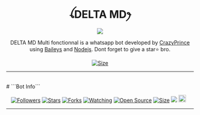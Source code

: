<h1 align="center">ꪶDELTA MDꫂ<br></h1>
<p align="center">
<img src="https://telegra.ph/file/ac3b090968a7b29ce835c.jpg" />
</p>

<p align="center">
DELTA MD Multi fonctionnal is a whatsapp bot developed by <a href="https://github.com/CrazyPrince" target="_blank">CrazyPrince</a> using <a href="https://github.com/adiwajshing/Baileys" target="_blank">Baileys</a> and <a href="https://github.com/nodejs" target="_blank">Nodejs</a>. Dont forget to give a star⭐️ bro.
</p>

<p align="center">
<a href="https://youtu.be/aidmubarak"><img title="Size" src="https://img.shields.io/badge/Tutorial-Video-green"></a>
</p>

------
   <br>
# ```Bot Info```
   <br>
<p align="center">
<a href="https://github.com/CrazyPrince/followers"><img title="Followers" src="https://img.shields.io/github/followers/CrazyPrince?color=red&style=flat-square"></a>
<a href="https://github.com/CrazyPrince/DELTA-MD/stargazers/"><img title="Stars" src="https://img.shields.io/github/stars/CrazyPrince/DELTA-MD?color=blue&style=flat-square"></a>
<a href="https://github.com/CrazyPrince/DELTA-MD/network/members"><img title="Forks" src="https://img.shields.io/github/forks/CrazyPrince/DELTA-MD?color=red&style=flat-square"></a>
<a href="https://github.com/CrazyPrince/DELTA-MD/watchers"><img title="Watching" src="https://img.shields.io/github/watchers/CrazyPrince/DELTA-MD?label=Watchers&color=blue&style=flat-square"></a>
<a href="https://github.com/CrazyPrince"><img title="Open Source" src="https://img.shields.io/badge/Author-Crazy%20Prince%20-red?v=103"></a>
<a href="https://github.com/CrazyPrince/DELTA-MD/"><img title="Size" src="https://img.shields.io/github/repo-size/CrazyPrince/DELTA-MD?style=flat-square&color=green"></a>
<a href="https://hits.seeyoufarm.com"><img src="https://hits.seeyoufarm.com/api/count/incr/badge.svg?url=https%3A%2F%2Fgithub.com%2FCrazyPrince%2FDELTA-MD&count_bg=%2379C83D&title_bg=%23555555&icon=probot.svg&icon_color=%2300FF6D&title=hits&edge_flat=false"/></a>
<a href="https://github.com/CrazyPrince/DELTA-MD/graphs/commit-activity"><img height="20" src="https://img.shields.io/badge/Maintained%3F-yes-green.svg"></a>&nbsp;&nbsp;
</p>
<p align='center'>
    </p>

-------
